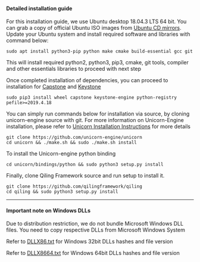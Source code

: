 #### Detailed installation guide

For this installation guide, we use Ubuntu desktop 18.04.3 LTS 64 bit. You can grab a copy of official Ubuntu ISO images from [Ubuntu CD mirrors](https://launchpad.net/ubuntu/+cdmirrors). Update your Ubuntu system and install required software and libraries with command below:
```
sudo apt install python3-pip python make cmake build-essential gcc git
```
This will install required python2, python3, pip3, cmake, git tools, compiler and other essentials libraries to proceed with next step

Once completed installation of dependencies, you can proceed to installation for [Capstone](https://github.com/aquynh/capstone/blob/master/COMPILE.TXT) and [Keystone](https://github.com/keystone-engine/keystone/blob/master/docs/COMPILE-NIX.md)
```
sudo pip3 install wheel capstone keystone-engine python-registry pefile>=2019.4.18
```
You can simply run commands below for installation via source, by cloning unicorn-engine source with git. For more information on Unicorn-Engine installation, please refer to [Unicorn Installation Instructions](https://github.com/unicorn-engine/unicorn/blob/master/docs/COMPILE-NIX.md) for more details
```
git clone https://github.com/unicorn-engine/unicorn
cd unicorn && ./make.sh && sudo ./make.sh install

```
To install the Unicorn-engine python binding
```
cd unicorn/bindings/python && sudo python3 setup.py install
```

Finally, clone Qiling Framework source and run setup to install it.
```
git clone https://github.com/qilingframework/qiling
cd qiling && sudo python3 setup.py install 
```

---

#### Important note on Windows DLLs

Due to distribution restriction, we do not bundle Microsoft Windows DLL files. You need to copy respective DLLs from Microsoft Windows System




Refer to [DLLX86.txt](DLLX86.txt) for Windows 32bit DLLs hashes and file version

Refer to [DLLX8664.txt](DLLX8664.txt) for Windows 64bit DLLs hashes and file version
